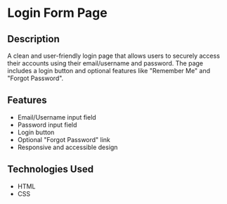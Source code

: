 # Login Form Page

## Description
A clean and user-friendly login page that allows users to securely access their accounts using their email/username and password. The page includes a login button and optional features like "Remember Me" and "Forgot Password".

## Features
- Email/Username input field
- Password input field
- Login button
- Optional "Forgot Password" link
- Responsive and accessible design

## Technologies Used
- HTML
- CSS
